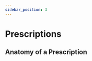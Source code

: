 ```yaml
---
sidebar_position: 3
---
```


# Prescriptions

## Anatomy of a Prescription
<!-- Explain a single prescription object -->
